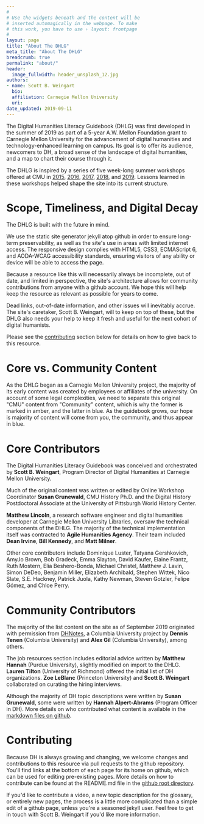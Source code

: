 ```yaml
---
#
# Use the widgets beneath and the content will be
# inserted automagically in the webpage. To make
# this work, you have to use › layout: frontpage
#
layout: page
title: "About The DHLG"
meta_title: "About The DHLG"
breadcrumb: true
permalink: "about/"
header:
  image_fullwidth: header_unsplash_12.jpg
authors:
- name: Scott B. Weingart
  bio:
  affiliation: Carnegie Mellon University
  uri:
date_updated: 2019-09-11
---
```

The Digital Humanities Literacy Guidebook (DHLG) was first developed in the summer of 2019 as part of a 5-year A.W. Mellon Foundation grant to Carnegie Mellon University for the advancement of digital humanities and technology-enhanced learning on campus. Its goal is to offer its audience, newcomers to DH, a broad sense of the landscape of digital humanities, and a map to chart their course through it.

The DHLG is inspired by a series of five week-long summer workshops offered at CMU in [2015](http://www.andrew.cmu.edu/user/sbweinga/), [2016](http://www.andrew.cmu.edu/user/sbweinga/2016.html), [2017](http://www.andrew.cmu.edu/user/sbweinga/2017.html), [2018](https://scottbot.github.io/DH-Literacy-Workshop-at-CMU/schedule), and [2019](https://dsharp-cmu.github.io/DH-Literacy-Workshop-at-CMU-2019/). Lessons learned in these workshops helped shape the site into its current structure.

# Scope, Timeliness, and Digital Decay

The DHLG is built with the future in mind. 

We use the static site generator jekyll atop github in order to ensure long-term preservability, as well as the site's use in areas with limited internet access. The responsive design complies with HTML5, CSS3, ECMAScript 6, and AODA-WCAG accessibility standards, ensuring visitors of any ability or device will be able to access the page.

Because a resource like this will necessarily always be incomplete, out of date, and limited in perspective, the site's architecture allows for community contributions from anyone with a github account. We hope this will help keep the resource as relevant as possible for years to come.

Dead links, out-of-date information, and other issues will inevitably accrue. The site's caretaker, Scott B. Weingart, will to keep on top of these, but the DHLG also needs your help to keep it fresh and useful for the next cohort of digital humanists.

Please see the [contributing](#contributing) section below for details on how to give back to this resource.

# Core vs. Community Content

As the DHLG began as a Carnegie Mellon University project, the majority of its early content was created by employees or affiliates of the university. On account of some legal complexities, we need to separate this original "CMU" content from "Community" content, which is why the former is marked in amber, and the latter in blue. As the guidebook grows, our hope is majority of content will come from you, the community, and thus appear in blue.

# Core Contributors

The Digital Humanities Literacy Guidebook was conceived and orchestrated by **Scott B. Weingart**, Program Director of Digital Humanities at Carnegie Mellon University. 

Much of the original content was written or edited by Online Workshop Coordinator **Susan Grunewald**, CMU History Ph.D. and the Digital History Postdoctoral Associate at the University of Pittsburgh World History Center.

**Matthew Lincoln**, a research software engineer and digital humanities developer at Carnegie Mellon University Libraries, oversaw the technical components of the DHLG. The majority of the technical implementation itself was contracted to **Agile Humanities Agency**. Their team included **Dean Irvine**, **Bill Kennedy**, and **Matt Milner**.

Other core contributors include Dominique Luster, Tatyana Gershkovich, AmyJo Brown, Bob Gradeck, Emma Slayton, David Kaufer, Elaine Frantz, Ruth Mostern, Elia Beshero-Bonda, Michael Christel, Matthew J. Lavin, Simon DeDeo, Benjamin Miller, Elizabeth Archibald, Stephen Wittek, Nico Slate, S.E. Hackney, Patrick Juola, Kathy Newman, Steven Gotzler, Felipe Gómez, and Chloe Perry.

# Community Contributors

The majority of the list content on the site as of September 2019 originated with permission from [DHNotes](https://github.com/dh-notes/dhnotes), a Columbia University project by **Dennis Tenen** (Columbia University) and **Alex Gil** (Columbia University), among others.

The job resources section includes editorial advice written by **Matthew Hannah** (Purdue University), slightly modified on import to the DHLG. **Lauren Tilton** (University of Richmond) offered the initial list of DH organizations. **Zoe LeBlanc** (Princeton University) and **Scott B. Weingart** collaborated on curating the hiring interviews.

Although the majority of DH topic descriptions were written by **Susan Grunewald**, some were written by **Hannah Alpert-Abrams** (Program Officer in DH). More details on who contributed what content is available in the [markdown files on github](https://github.com/cmu-lib/dhlg/tree/master/_topics).

# Contributing

Because DH is always growing and changing, we welcome changes and contributions to this resource via pull requests to the github repository. You'll find links at the bottom of each page for its home on github, which can be used for editing pre-existing pages. More details on how to contribute can be found at the README.md file in the [github root directory](https://github.com/cmu-lib/dhlg). 

If you'd like to contribute a video, a new topic description for the glossary, or entirely new pages, the process is a little more complicated than a simple edit of a github page, unless you're a seasoned jekyll user. Feel free to get in touch with Scott B. Weingart if you'd like more information.
